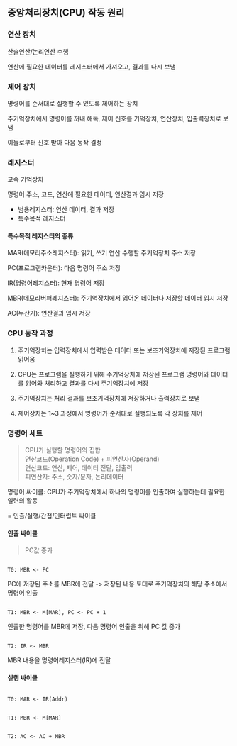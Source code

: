 ## 중앙처리장치(CPU) 작동 원리

### 연산 장치

산술연산/논리연산 수행

연산에 필요한 데이터를 레지스터에서 가져오고, 결과를 다시 보냄

### 제어 장치

명령어를 순서대로 실행할 수 있도록 제어하는 장치

주기억장치에서 명령어를 꺼내 해독, 제어 신호를 기억장치, 연산장치, 입출력장치로 보냄

이들로부터 신호 받아 다음 동작 결정

### 레지스터

고속 기억장치

명령어 주소, 코드, 연산에 필요한 데이터, 연산결과 임시 저장

- 범용레지스터: 연산 데이터, 결과 저장
- 특수목적 레지스터

#### 특수목적 레지스터의 종류

MAR(메모리주소레지스터): 읽기, 쓰기 연산 수행할 주기억장치 주소 저장

PC(프로그램카운터): 다음 명령어 주소 저장

IR(명령어레지스터): 현재 명령어 저장

MBR(메모리버퍼레지스터): 주기억장치에서 읽어온 데이터나 저장할 데이터 임시 저장

AC(누산기): 연산결과 임시 저장

### CPU 동작 과정

1. 주기억장치는 입력장치에서 입력받은 데이터 또는 보조기억장치에 저장된 프로그램 읽어옴

1. CPU는 프로그램을 실행하기 위해 주기억장치에 저장된 프로그램 명령어와 데이터를 읽어와 처리하고 결과를 다시 주기억장치에 저장

1. 주기억장치는 처리 결과를 보조기억장치에 저장하거나 출력장치로 보냄

1. 제어장치는 1~3 과정에서 명령어가 순서대로 실행되도록 각 장치를 제어

### 명령어 세트

> CPU가 실행할 명령어의 집합<br>
> 연산코드(Operation Code) + 피연산자(Operand)<br>
> 연산코드: 연산, 제어, 데이터 전달, 입출력<br>
> 피연산자: 주소, 숫자/문자, 논리데이터

명령어 싸이클: CPU가 주기억장치에서 하나의 명령어를 인출하여 실행하는데 필요한 일련의 활동

= 인출/실행/간접/인터럽트 싸이클

#### 인출 싸이클

> PC값 증가

<Code>
T0: MBR <- PC
</Code>

PC에 저장된 주소를 MBR에 전달 -> 저장된 내용 토대로 주기억장치의 해당 주소에서 명령어 인출

<code>
T1: MBR <- M[MAR], PC <- PC + 1
</code>

인출한 명령어를 MBR에 저장, 다음 명령어 인출을 위해 PC 값 증가

<code>
T2: IR <- MBR
</code>

MBR 내용을 명령어레지스터(IR)에 전달

#### 실행 싸이클

<code>
T0: MAR <- IR(Addr)
<br>
T1: MBR <- M[MAR]
<br>
T2: AC <- AC + MBR
</code>

